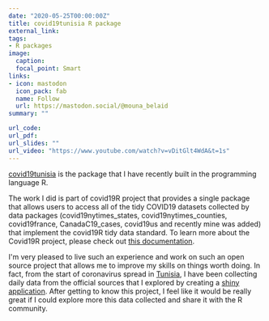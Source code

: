 ```yaml
---
date: "2020-05-25T00:00:00Z"
title: covid19tunisia R package
external_link: 
tags:
- R packages
image: 
  caption: 
  focal_point: Smart
links:
- icon: mastodon
  icon_pack: fab
  name: Follow
  url: https://mastodon.social/@mouna_belaid
summary: ""

url_code: 
url_pdf: 
url_slides: ""
url_video: "https://www.youtube.com/watch?v=vDitGlt4WdA&t=1s"
---
```


[covid19tunisia](https://github.com/MounaBelaid/covid19tunisia) is the package that I have recently built in the programming language R.

The work I did is part of covid19R project that provides a single package that allows users to access all of the tidy COVID19 datasets collected by data packages (covid19nytimes_states, covid19nytimes_counties, covid19france, CanadaC19_cases, covid19us and recently mine was added) that implement the covid19R tidy data standard. To learn more about the Covid19R project, please check out [this documentation](https://covid19r.github.io/documentation/).

I'm very pleased to live such an experience and work on such an open source project that allows me to improve my skills on things worth doing. In fact, from the start of coronavirus spread in [Tunisia](https://en.wikipedia.org/wiki/Tunisia), I have been collecting daily data from the official sources that I explored by creating a [shiny application](https://mounabelaid.shinyapps.io/coronavirus/). After getting to know this project, I feel like it would be really great if I could explore more this data collected and share it with the R community.

